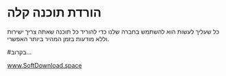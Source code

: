 # הורדת תוכנה קלה
כל שעליך לעשות הוא להשתמש בחברה שלנו כדי להוריד כל תוכנה שאתה צריך ישירות וללא מודעות בזמן המהיר ביותר האפשרי.

#בקרוב...

www.SoftDownload.space

